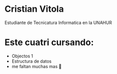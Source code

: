 # Cristian Vitola
Estudiante de Tecnicatura Informatica en la UNAHUR 
# Este cuatri cursando:
- Objectos 1
- Estructura de datos
- me faltan muchas mas 🤪

